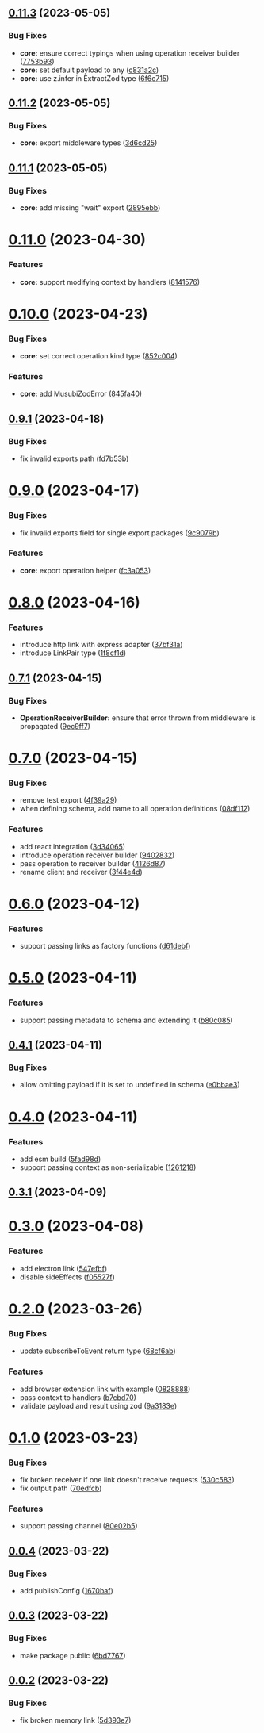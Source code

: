 ## [0.11.3](https://github.com/TheUnderScorer/musubi/compare/in-memory-link-v0.11.2...in-memory-link-v0.11.3) (2023-05-05)


### Bug Fixes

* **core:** ensure correct typings when using operation receiver builder ([7753b93](https://github.com/TheUnderScorer/musubi/commit/7753b93c40b36a4589a2922dc8bad0dac2c28a11))
* **core:** set default payload to any ([c831a2c](https://github.com/TheUnderScorer/musubi/commit/c831a2c6e85aeb8afef2015dbbbd871008d48c64))
* **core:** use z.infer in ExtractZod type ([6f6c715](https://github.com/TheUnderScorer/musubi/commit/6f6c715f5fed461f40025310faaa014e178993aa))

## [0.11.2](https://github.com/TheUnderScorer/musubi/compare/in-memory-link-v0.11.1...in-memory-link-v0.11.2) (2023-05-05)


### Bug Fixes

* **core:** export middleware types ([3d6cd25](https://github.com/TheUnderScorer/musubi/commit/3d6cd250cf4ccf389dcda8164cae8fcfb52b6410))

## [0.11.1](https://github.com/TheUnderScorer/musubi/compare/in-memory-link-v0.11.0...in-memory-link-v0.11.1) (2023-05-05)


### Bug Fixes

* **core:** add missing "wait" export ([2895ebb](https://github.com/TheUnderScorer/musubi/commit/2895ebb381d49dfc02277f4ee5ecd100aabe660a))

# [0.11.0](https://github.com/TheUnderScorer/musubi/compare/in-memory-link-v0.10.0...in-memory-link-v0.11.0) (2023-04-30)


### Features

* **core:** support modifying context by handlers ([8141576](https://github.com/TheUnderScorer/musubi/commit/8141576997da59d6cd519f901a921c133607931e))

# [0.10.0](https://github.com/TheUnderScorer/musubi/compare/in-memory-link-v0.9.1...in-memory-link-v0.10.0) (2023-04-23)


### Bug Fixes

* **core:** set correct operation kind type ([852c004](https://github.com/TheUnderScorer/musubi/commit/852c0049bd5e70fedaa8ff8ae0650d276c5c9f28))


### Features

* **core:** add MusubiZodError ([845fa40](https://github.com/TheUnderScorer/musubi/commit/845fa4007454fae3b1f45f2eb43bd126a1b06574))

## [0.9.1](https://github.com/TheUnderScorer/musubi/compare/in-memory-link-v0.9.0...in-memory-link-v0.9.1) (2023-04-18)


### Bug Fixes

* fix invalid exports path ([fd7b53b](https://github.com/TheUnderScorer/musubi/commit/fd7b53be9c5e9f02d295f8584001a3b637ea733e))

# [0.9.0](https://github.com/TheUnderScorer/musubi/compare/in-memory-link-v0.8.0...in-memory-link-v0.9.0) (2023-04-17)


### Bug Fixes

* fix invalid exports field for single export packages ([9c9079b](https://github.com/TheUnderScorer/musubi/commit/9c9079b6a31b840307e67ba1ea21a9142b778470))


### Features

* **core:** export operation helper ([fc3a053](https://github.com/TheUnderScorer/musubi/commit/fc3a0531bcf212c1f675c23e309777dc6fb14f16))

# [0.8.0](https://github.com/TheUnderScorer/musubi/compare/in-memory-link-v0.7.1...in-memory-link-v0.8.0) (2023-04-16)


### Features

* introduce http link with express adapter ([37bf31a](https://github.com/TheUnderScorer/musubi/commit/37bf31ac14229944233ec18f55e3df3deb41596e))
* introduce LinkPair type ([1f8cf1d](https://github.com/TheUnderScorer/musubi/commit/1f8cf1d65c533f17eee7de905a23629f3731f0ec))

## [0.7.1](https://github.com/TheUnderScorer/musubi/compare/in-memory-link-v0.7.0...in-memory-link-v0.7.1) (2023-04-15)


### Bug Fixes

* **OperationReceiverBuilder:** ensure that error thrown from middleware is propagated ([9ec9ff7](https://github.com/TheUnderScorer/musubi/commit/9ec9ff7b29a49d36ed8590c2ec7de46cddbf8cdc))

# [0.7.0](https://github.com/TheUnderScorer/musubi/compare/in-memory-link-v0.6.0...in-memory-link-v0.7.0) (2023-04-15)


### Bug Fixes

* remove test export ([4f39a29](https://github.com/TheUnderScorer/musubi/commit/4f39a29bfde1b771317d8cfd2484bb9b0259d8e7))
* when defining schema, add name to all operation definitions ([08df112](https://github.com/TheUnderScorer/musubi/commit/08df112caffe6a2d4c13e65416c81178d4c1acb7))


### Features

* add react integration ([3d34065](https://github.com/TheUnderScorer/musubi/commit/3d34065c360633bbc5915779d4f2da26caadcfa0))
* introduce operation receiver builder ([9402832](https://github.com/TheUnderScorer/musubi/commit/9402832f88505f119397a5f310764e92162069b0))
* pass operation to receiver builder ([4126d87](https://github.com/TheUnderScorer/musubi/commit/4126d87e11be4064ef01731431e9024355fdf0a3))
* rename client and receiver ([3f44e4d](https://github.com/TheUnderScorer/musubi/commit/3f44e4dd124ae69a79525b8bd68f04f164358c31))

# [0.6.0](https://github.com/TheUnderScorer/musubi/compare/in-memory-link-v0.5.0...in-memory-link-v0.6.0) (2023-04-12)


### Features

* support passing links as factory functions ([d61debf](https://github.com/TheUnderScorer/musubi/commit/d61debf5631943506b681c23379e62ce13469c26))

# [0.5.0](https://github.com/TheUnderScorer/musubi/compare/in-memory-link-v0.4.1...in-memory-link-v0.5.0) (2023-04-11)


### Features

* support passing metadata to schema and extending it ([b80c085](https://github.com/TheUnderScorer/musubi/commit/b80c085ab33c69bddba5676bb600eebe0c2e0247))

## [0.4.1](https://github.com/TheUnderScorer/musubi/compare/in-memory-link-v0.4.0...in-memory-link-v0.4.1) (2023-04-11)


### Bug Fixes

* allow omitting payload if it is set to undefined in schema ([e0bbae3](https://github.com/TheUnderScorer/musubi/commit/e0bbae3a142d31faccc40c710af5b7e7d807c718))

# [0.4.0](https://github.com/TheUnderScorer/musubi/compare/in-memory-link-v0.3.1...in-memory-link-v0.4.0) (2023-04-11)


### Features

* add esm build ([5fad98d](https://github.com/TheUnderScorer/musubi/commit/5fad98d1d21e19c3c4da5415257f2d40160b3fb8))
* support passing context as non-serializable ([1261218](https://github.com/TheUnderScorer/musubi/commit/126121807c394a67f1adedb4f60e12c37051ee8d))

## [0.3.1](https://github.com/TheUnderScorer/musubi/compare/in-memory-link-v0.3.0...in-memory-link-v0.3.1) (2023-04-09)

# [0.3.0](https://github.com/TheUnderScorer/musubi/compare/in-memory-link-v0.2.0...in-memory-link-v0.3.0) (2023-04-08)


### Features

* add electron link ([547efbf](https://github.com/TheUnderScorer/musubi/commit/547efbfe283e9a4e108cb550b574ce16eb93bff2))
* disable sideEffects ([f05527f](https://github.com/TheUnderScorer/musubi/commit/f05527fbc0fa7dfb57d64d274bc38c47eb563133))

# [0.2.0](https://github.com/TheUnderScorer/musubi/compare/in-memory-link-v0.1.0...in-memory-link-v0.2.0) (2023-03-26)


### Bug Fixes

* update subscribeToEvent return type ([68cf6ab](https://github.com/TheUnderScorer/musubi/commit/68cf6ab21e7ad236bb120706e3f789bc8a432ad6))


### Features

* add browser extension link with example ([0828888](https://github.com/TheUnderScorer/musubi/commit/08288885018593a6d2b06aa46fd04601549e5361))
* pass context to handlers ([b7cbd70](https://github.com/TheUnderScorer/musubi/commit/b7cbd70b481f17eb9fb5d7f25bd298b60df008f4))
* validate payload and result using zod ([9a3183e](https://github.com/TheUnderScorer/musubi/commit/9a3183e226f920d391ae9f85d806bd3725a233e6))

# [0.1.0](https://github.com/TheUnderScorer/musubi/compare/in-memory-link-v0.0.4...in-memory-link-v0.1.0) (2023-03-23)


### Bug Fixes

* fix broken receiver if one link doesn't receive requests ([530c583](https://github.com/TheUnderScorer/musubi/commit/530c5837b59eee5da9ad0812f0eab39d8b87decd))
* fix output path ([70edfcb](https://github.com/TheUnderScorer/musubi/commit/70edfcbe5ee5dcc2925749e77115ff44270046be))


### Features

* support passing channel ([80e02b5](https://github.com/TheUnderScorer/musubi/commit/80e02b50f39815c164b4f62c9f9a23b382168908))

## [0.0.4](https://github.com/TheUnderScorer/musubi/compare/in-memory-link-v0.0.3...in-memory-link-v0.0.4) (2023-03-22)


### Bug Fixes

* add publishConfig ([1670baf](https://github.com/TheUnderScorer/musubi/commit/1670baf7dc72861fe97885ff4197c64551055161))

## [0.0.3](https://github.com/TheUnderScorer/musubi/compare/in-memory-link-v0.0.2...in-memory-link-v0.0.3) (2023-03-22)


### Bug Fixes

* make package public ([6bd7767](https://github.com/TheUnderScorer/musubi/commit/6bd77676abd090ccde9e4257897e6c89d7d98508))

## [0.0.2](https://github.com/TheUnderScorer/musubi/compare/in-memory-link-v0.0.1...in-memory-link-v0.0.2) (2023-03-22)


### Bug Fixes

* fix broken memory link ([5d393e7](https://github.com/TheUnderScorer/musubi/commit/5d393e7d8432c1448a771babdcd7e9040b24b967))
